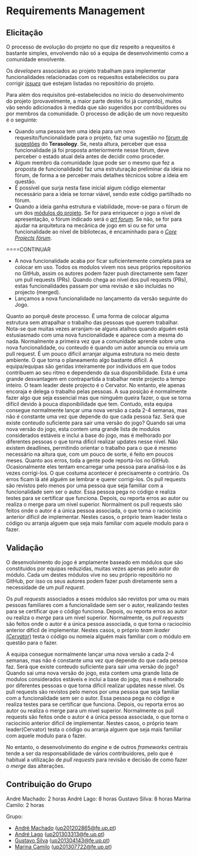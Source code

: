 # Requirements Management

## Elicitação

  O processo de evolução do projeto no que diz respeito a requesitos é bastante simples, envolvendo não só a equipa de desenvolvimento como a comunidade envolvente.

  Os *developers* associados ao projeto trabalham para implementar funcionalidades relacionadas com os requesitos estabelecidos ou para corrigir [*issues*](https://github.com/MovingBlocks/Terasology/issues) que estejam listadas no repositório do projeto.
 
 Para além dos requisitos pré-estabelecidos no início do desenvolvimento do projeto (provavelmente, a maior parte destes foi já cumprido), muitos vão sendo adicionados à medida que são sugeridos por contribuidores ou por membros da comunidade. O processo de adição de um novo requesito é o seguinte:
 - Quando uma pessoa tem uma ideia para um novo requesito/funcionalidade para o projeto, faz uma sugestão no [fórum de sugestões](http://forum.terasology.org/forum/suggestions.21/) do **Terasology**. Se, nesta altura, perceber que essa funcionalidade já foi proposta anteriormente nesse fórum, deve perceber o estado atual dela antes de decidir como proceder.
 - Algum membro da comunidade (que pode ser o mesmo que fez a proposta de funcionalidade) faz uma estruturação preliminar da ideia no fórum, de forma a se perceber mais detalhes técnicos sobre a ideia em questão.
 - É possível que surja nesta fase inicial algum código elementar necessário para a ideia se tornar viável, sendo este código partilhado no fórum.
 - Quando a ideia ganha estrutura e viabilidade, move-se para o fórum de um dos [módulos do projeto](http://forum.terasology.org/forum/modules.55/). Se for para enriquecer o jogo a nível de apresentação, o fórum indicado será o [*art forum*](http://forum.terasology.org/forum/art-media.25/). Se não, se for para ajudar na arquitetura na mecânica de jogo em si ou se for uma funcionalidade ao nível de bibliotecas, é encaminhado para o [*Core Projects fórum*](http://forum.terasology.org/forum/core-projects.54/).

 ====CONTINUAR
 - A nova funcionalidade acaba por ficar suficientemente completa para se colocar em uso. Todos os modulos vivem nos seus próprios repositorios no GitHub, assim os autores podem fazer push directamente sem fazer um pull requests (PRs). Quando chega ao nível dos pull requests (PRs), estas funcionalidades passam por uma revisão e são incluidas no projecto (merged). 
 - Lançamos a nova funcionalidade no lançamento da versão seguinte do Jogo.
  
  Quanto ao porquê deste processo. É uma forma de colocar alguma estrutura sem atrapalhar o trabalho das pessoas que querem trabalhar. Nota-se que muitas vezes arranjam-se alguns atalhos quando alguém está estusiasmado com uma nova funcionalidade e aparece com a mesma do nada. Normalmente a primeira vez que a comunidade aprende sobre uma nova funcionalidade, ou conteudo é quando um autor anuncia ou envia um pull request. É um pouco dificil arranjar alguma estrutura no meio deste ambiente. O que torna o planeamento algo bastante dificil. 
  A equipa/equipas são geridas inteiramente por individuos em que todos contribuem ao seu ritmo e dependendo da sua disponibilidade. Esta é uma grande desvantagem em contrapartida a trabalhar neste projecto a tempo inteiro. O team leader deste projecto é o Cervator. No entanto, ele apenas encoraja e delega o trabalho pelas pessoas. A sua posição é normalmente fazer algo que seja essencial mas que nimguém queira fazer, o que se torna difícil devido à pouca disponibilidade que tem.
  Contudo, esta equipa consegue normalmente lançar uma nova versão a cada 2-4 semanas, mas não é constante uma vez que depende do que cada pessoa faz. Será que existe conteudo suficiente para sair uma versão do jogo? Quando sai uma nova versão do jogo, esta contem uma grande lista de modulos considerados estáveis e inclui a base do jogo, mas é melhorado por diferentes pessoas o que torna dificil realizar updates nesse nível.
  Não existem deadlines, permitindo orientar o trabalho para o que é mesmo necessário na altura que, com um pouco de sorte, é feito em poucos meses.
  Quanto aos erros, toda a gente pode reportá-los no GitHub. Ocasionalmente eles tentam encarregar uma pessoa para analisá-los e ás vezes corrigi-los. O que costuma acontecer é precisamente o contrário. Os erros ficam lá até alguém se lembrar e querer corrigi-los. 
  Os pull requests são revistos pelo menos por uma pessoa que seja familiar com a funcionalidade sem ser o autor. Essa pessoa pega no código e realiza testes para se certificar que funciona. Depois, ou reporta erros ao autor ou realiza o merge para um nivel superior. Normalment os pull requests são feitos onde o autor é a única pessoa associada, o que torna o raciocinio anterior dificil de implementar. Nestes casos, o próprio team leader testa o código ou arranja alguem que seja mais familiar com aquele modulo para o fazer.  

## Validação

O desenvolvimento do jogo é amplamente baseado em módulos que são constituidos por equipas reduzidas, muitas vezes apenas pelo autor do módulo. Cada um destes módulos vive no seu próprio repositório no GitHub, por isso os seus autores podem fazer push diretamente sem a necessidade de um *pull request*.

Os *pull requests* associados a esses módulos são revistos por uma ou mais pessoas familiares com a funcionalidade sem ser o autor, realizando testes para se certificar que o código funciona. Depois, ou reporta erros ao autor ou realiza o *merge* para um nivel superior. Normalmente, os *pull requests* são feitos onde o autor é a única pessoa associada, o que torna o raciocínio anterior dificil de implementar. Nestes casos, o próprio *team leader* [(*Cervator*)](https://github.com/Cervator) testa o código ou nomeia alguém mais familiar com o módulo em questão para o fazer.

  A equipa consegue normalmente lançar uma nova versão a cada 2-4 semanas, mas não é constante uma vez que depende do que cada pessoa faz. Será que existe conteudo suficiente para sair uma versão do jogo? Quando sai uma nova versão do jogo, esta contem uma grande lista de modulos considerados estáveis e inclui a base do jogo, mas é melhorado por diferentes pessoas o que torna dificil realizar updates nesse nível.
  Os pull requests são revistos pelo menos por uma pessoa que seja familiar com a funcionalidade sem ser o autor. Essa pessoa pega no código e realiza testes para se certificar que funciona. Depois, ou reporta erros ao autor ou realiza o merge para um nivel superior. Normalmente os pull requests são feitos onde o autor é a única pessoa associada, o que torna o raciocinio anterior dificil de implementar. Nestes casos, o próprio team leader(Cervator) testa o código ou arranja alguem que seja mais familiar com aquele modulo para o fazer.
  
  No entanto, o desenvolvimento do *engine* e de outros *frameworks* centrais tende a ser da responsabilidade de vários contribuidores, pelo que é habitual a utilização de *pull requests* para revisão e decisão de como fazer o *merge* das alterações. 

## Contribuição do Grupo

André Machado: 2 horas
André Lago: 8 horas
Gustavo Silva: 8 horas
Marina Camilo: 2 horas

Grupo:
 - [André Machado](https://github.com/andremachado94) (up201202865@fe.up.pt)
 - [André Lago](https://github.com/andrelago13) (up201303313@fe.up.pt)
 - [Gustavo Silva](https://github.com/gtugablue) (up201304143@fe.up.pt)
 - [Marina Camilo](https://github.com/Aniiram) (up201307722@fe.up.pt)

